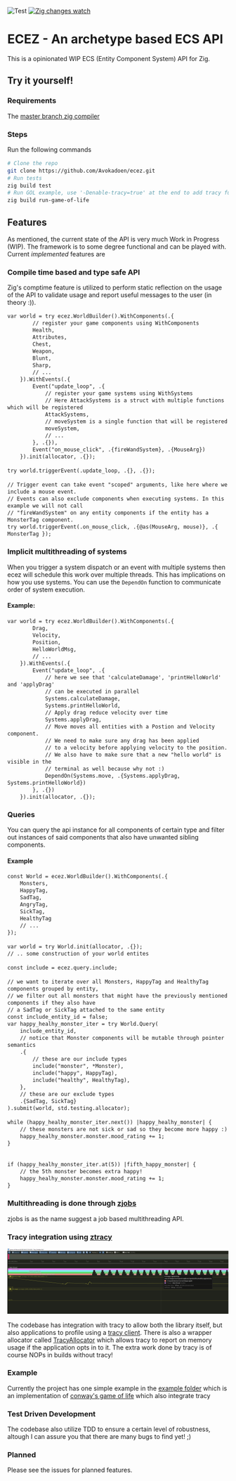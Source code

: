 ![Test](https://github.com/Avokadoen/ecez/actions/workflows/test.yaml/badge.svg) [![Zig changes watch](https://github.com/Avokadoen/ecez/actions/workflows/cron.yaml/badge.svg)](https://github.com/Avokadoen/ecez/actions/workflows/cron.yaml)

# ECEZ - An archetype based ECS API

This is a opinionated WIP ECS (Entity Component System) API for Zig.

## Try it yourself!

### Requirements

The [master branch zig compiler](https://ziglang.org/download/)

### Steps
Run the following commands
```bash
# Clone the repo
git clone https://github.com/Avokadoen/ecez.git
# Run tests
zig build test
# Run GOL example, use '-Denable-tracy=true' at the end to add tracy functionality
zig build run-game-of-life 

```

## Features

As mentioned, the current state of the API is very much Work in Progress (WIP). The framework is to some degree functional and can be played with. Current *implemented* features are

### Compile time based and type safe API
Zig's comptime feature is utilized to perform static reflection on the usage of the API to validate usage and report useful messages to the user (in theory :)). 

```zig
var world = try ecez.WorldBuilder().WithComponents(.{
        // register your game components using WithComponents
        Health, 
        Attributes,
        Chest,
        Weapon,
        Blunt,
        Sharp,
        // ...
    }).WithEvents(.{
        Event("update_loop", .{
            // register your game systems using WithSystems
            // Here AttackSystems is a struct with multiple functions which will be registered
            AttackSystems,
            // moveSystem is a single function that will be registered 
            moveSystem,
            // ...
        }, .{}),
        Event("on_mouse_click", .{fireWandSystem}, .{MouseArg})
    }).init(allocator, .{});

try world.triggerEvent(.update_loop, .{}, .{});

// Trigger event can take event "scoped" arguments, like here where we include a mouse event.
// Events can also exclude components when executing systems. In this example we will not call
// "fireWandSystem" on any entity components if the entity has a MonsterTag component.
try world.triggerEvent(.on_mouse_click, .{@as(MouseArg, mouse)}, .{ MonsterTag });

```

### Implicit multithreading of systems

When you trigger a system dispatch or an event with multiple systems then ecez will schedule this work over multiple threads. This has implications on how you use systems.
You can use the ``DependOn`` function to communicate order of system execution. 

#### Example:
```zig
var world = try ecez.WorldBuilder().WithComponents(.{
        Drag,
        Velocity,
        Position,
        HelloWorldMsg,
        // ...
    }).WithEvents(.{
        Event("update_loop", .{
            // here we see that 'calculateDamage', 'printHelloWorld' and 'applyDrag'
            // can be executed in parallel
            Systems.calculateDamage,
            Systems.printHelloWorld,
            // Apply drag reduce velocity over time
            Systems.applyDrag,
            // Move moves all entities with a Postion and Velocity component. 
            // We need to make sure any drag has been applied 
            // to a velocity before applying velocity to the position. 
            // We also have to make sure that a new "hello world" is visible in the 
            // terminal as well because why not :)                       
            DependOn(Systems.move, .{Systems.applyDrag, Systems.printHelloWorld})      
        }, .{})
    }).init(allocator, .{});
```

### Queries

You can query the api instance for all components of certain type and filter out instances of said components that also have unwanted sibling components.

#### Example

```zig
const World = ecez.WorldBuilder().WithComponents(.{
    Monsters,
    HappyTag,
    SadTag,
    AngryTag,
    SickTag,
    HealthyTag
    // ...
});

var world = try World.init(allocator, .{});
// .. some construction of your world entites

const include = ecez.query.include;

// we want to iterate over all Monsters, HappyTag and HealthyTag components grouped by entity,
// we filter out all monsters that might have the previously mentioned components if they also have 
// a SadTag or SickTag attached to the same entity
const include_entity_id = false;
var happy_healhy_monster_iter = try World.Query(
    include_entity_id,
    // notice that Monster components will be mutable through pointer semantics
    .{
        // these are our include types
        include("monster", *Monster), 
        include("happy", HappyTag), 
        include("healthy", HealthyTag),
    },
    // these are our exclude types
    .{SadTag, SickTag}
).submit(world, std.testing.allocator);

while (happy_healhy_monster_iter.next()) |happy_healhy_monster| {
    // these monsters are not sick or sad so they become more happy :)
    happy_healhy_monster.monster.mood_rating += 1;
}


if (happy_healhy_monster_iter.at(5)) |fifth_happy_monster| {
    // the 5th monster becomes extra happy! 
    happy_healhy_monster.monster.mood_rating += 1;
}

```


### Multithreading is done through [zjobs](https://github.com/michal-z/zig-gamedev/tree/main/libs/zjobs)

zjobs is as the name suggest a job based multithreading API. 

### Tracy integration using [ztracy](https://github.com/michal-z/zig-gamedev/tree/main/libs/ztracy)
![ztracy](media/ztracy.png)

The codebase has integration with tracy to allow both the library itself, but also applications to profile using a [tracy client](https://github.com/wolfpld/tracy). There is also a wrapper allocator called [TracyAllocator](https://github.com/Avokadoen/ecez/blob/main/src/tracy_alloc.zig) which allows tracy to report on memory usage if the application opts in to it. The extra work done by tracy is of course NOPs in builds without tracy!


### Example

Currently the project has one simple example in the [example folder](https://github.com/Avokadoen/ecez/tree/main/examples) which is an implementation of [conway's game of life](https://github.com/Avokadoen/ecez/blob/main/examples/game-of-life/main.zig) which also integrate tracy

### Test Driven Development

The codebase also utilize TDD to ensure a certain level of robustness, altough I can assure you that there are many bugs to find yet! ;)

### Planned

Please see the issues for planned features.

